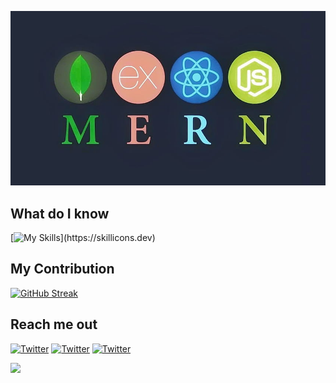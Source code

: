 ![Alt text](https://raw.githubusercontent.com/ashimroyrupok/ashimroyrupok/main/assets/mern-stack.jpg)


## What do I know

[![My Skills](https://skillicons.dev/icons?i=js,html,css,tailwind,firebase,bootstrap,mongodb,nodejs,expressjs,)](https://skillicons.dev)


## My Contribution

[![GitHub Streak](https://github-readme-streak-stats.herokuapp.com?user=ashimroyrupok&theme=java-dark&hide_border=true&date_format=M%20j%5B%2C%20Y%5D&card_width=800)](https://git.io/streak-stats)

## Reach me out
<!-- <p  align="center">
  <a href="https://www.facebook.com/ashim.royrupok.2">
    <img src="https://raw.githubusercontent.com/ashimroyrupok/ashimroyrupok/main/assets/facebook.png" />
  </a>
  <a href="https://www.facebook.com/ashim.royrupok.2">
    <img src="https://raw.githubusercontent.com/ashimroyrupok/ashimroyrupok/main/assets/facebook.png" />
  </a>
</p> -->

<!-- ![https://www.facebook.com/ashim.royrupok.2](https://cloud.githubusercontent.com/assets/17016297/18839843/0e06a67a-83d2-11e6-993a-b35a182500e0.png)
 ![facebook](https://cloud.githubusercontent.com/assets/17016297/18839836/0a06deb4-83d2-11e6-8078-1d0974af0f63.png)
 ![linkedin](https://cloud.githubusercontent.com/assets/17016297/18839848/0fc7e74e-83d2-11e6-8c6a-277fc9d6e067.png) -->


 [![Twitter](https://cloud.githubusercontent.com/assets/17016297/18839836/0a06deb4-83d2-11e6-8078-1d0974af0f63.png)](https://www.facebook.com/ashim.royrupok.2)
 [![Twitter](https://cloud.githubusercontent.com/assets/17016297/18839836/0a06deb4-83d2-11e6-8078-1d0974af0f63.png)](https://www.facebook.com/ashim.royrupok.2)
 [![Twitter](https://cloud.githubusercontent.com/assets/17016297/18839836/0a06deb4-83d2-11e6-8078-1d0974af0f63.png)](https://www.facebook.com/ashim.royrupok.2)


 ![](http://github-profile-summary-cards.vercel.app/api/cards/most-commit-language?username=ashimroyrupok&theme=ayu_mirage)



